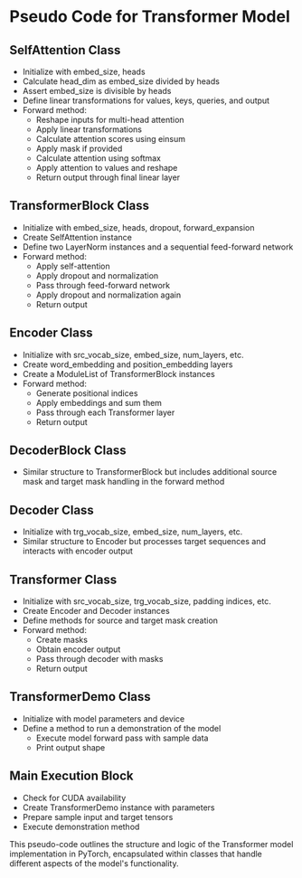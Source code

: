 # Pseudo Code for Transformer Model

## SelfAttention Class
- Initialize with embed_size, heads
- Calculate head_dim as embed_size divided by heads
- Assert embed_size is divisible by heads
- Define linear transformations for values, keys, queries, and output
- Forward method:
  - Reshape inputs for multi-head attention
  - Apply linear transformations
  - Calculate attention scores using einsum
  - Apply mask if provided
  - Calculate attention using softmax
  - Apply attention to values and reshape
  - Return output through final linear layer

## TransformerBlock Class
- Initialize with embed_size, heads, dropout, forward_expansion
- Create SelfAttention instance
- Define two LayerNorm instances and a sequential feed-forward network
- Forward method:
  - Apply self-attention
  - Apply dropout and normalization
  - Pass through feed-forward network
  - Apply dropout and normalization again
  - Return output

## Encoder Class
- Initialize with src_vocab_size, embed_size, num_layers, etc.
- Create word_embedding and position_embedding layers
- Create a ModuleList of TransformerBlock instances
- Forward method:
  - Generate positional indices
  - Apply embeddings and sum them
  - Pass through each Transformer layer
  - Return output

## DecoderBlock Class
- Similar structure to TransformerBlock but includes additional source mask and target mask handling in the forward method

## Decoder Class
- Initialize with trg_vocab_size, embed_size, num_layers, etc.
- Similar structure to Encoder but processes target sequences and interacts with encoder output

## Transformer Class
- Initialize with src_vocab_size, trg_vocab_size, padding indices, etc.
- Create Encoder and Decoder instances
- Define methods for source and target mask creation
- Forward method:
  - Create masks
  - Obtain encoder output
  - Pass through decoder with masks
  - Return output

## TransformerDemo Class
- Initialize with model parameters and device
- Define a method to run a demonstration of the model
  - Execute model forward pass with sample data
  - Print output shape

## Main Execution Block
- Check for CUDA availability
- Create TransformerDemo instance with parameters
- Prepare sample input and target tensors
- Execute demonstration method

This pseudo-code outlines the structure and logic of the Transformer model implementation in PyTorch, encapsulated within classes that handle different aspects of the model's functionality.
